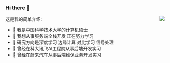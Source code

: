 ### Hi there 👋

这是我的简单介绍:<img align="right" src="https://github-readme-stats.vercel.app/api?username=LuZhouShiLi&show_icons=true">

- 🔭 我是中国科学技术大学的计算机硕士
- 🌱 我想从事服务端全栈开发 正在努力学习
- 👯 研究方向是深度学习 边缘计算 对比学习 信号处理
- 👋 曾经在科大讯飞AI工程院从事后端开发实习
- 🤝 曾经在蔚来汽车从事后端维保业务开发实习



